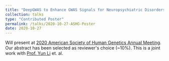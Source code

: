 ```yaml
---
title: "DeepGWAS to Enhance GWAS Signals for Neuropsychiatric Disorders via Deep Neural Network"
collection: talks
type: "Contributed Poster"
permalink: /talks/2020-10-27-ASHG-Poster
date: 2020-10-27
---
```


Will present at [2020 American Society of Human Genetics Annual Meeting](https://www.ashg.org/2020meeting/). Our abstract has been selected as reviewer's choice (~10%).
This is a joint work with [Prof. Yun Li](https://yunliweb.its.unc.edu/) et. al.

